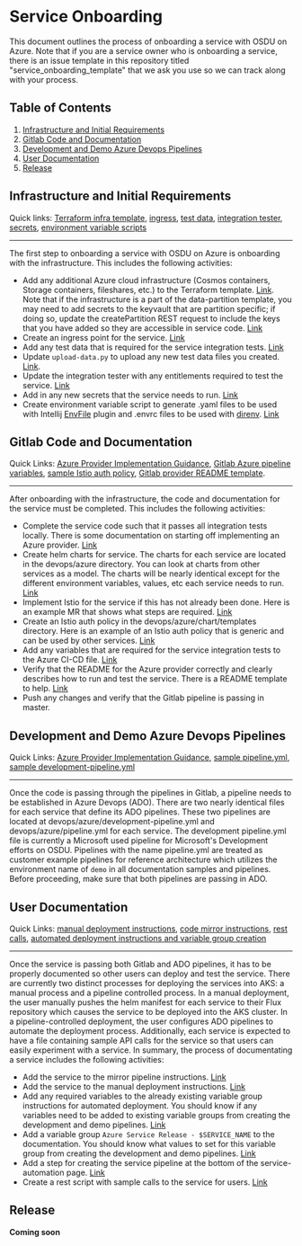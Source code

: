 # Service Onboarding
This document outlines the process of onboarding a service with OSDU on Azure. Note that if you are a service owner who is onboarding a service, there is an issue template in this repository titled "service_onboarding_template" that we ask you use so we can track along with your process.

## Table of Contents
1. [Infrastructure and Initial Requirements](#infrastructure-and-initial-requirements)
1. [Gitlab Code and Documentation](#gitlab-code-and-documentation)
1. [Development and Demo Azure Devops Pipelines](#development-and-demo-azure-devops-pipelines)
1. [User Documentation](#user-documentation)
1. [Release](#release)


## Infrastructure and Initial Requirements
Quick links: [Terraform infra template](https://community.opengroup.org/osdu/platform/deployment-and-operations/infra-azure-provisioning/-/tree/master/infra/templates/osdu-r3-mvp), [ingress](https://community.opengroup.org/osdu/platform/deployment-and-operations/infra-azure-provisioning/-/blob/master/charts/osdu-common/templates/appgw-ingress.yaml), [test data](https://community.opengroup.org/osdu/platform/deployment-and-operations/infra-azure-provisioning/-/tree/master/tools/test_data), [integration tester](https://community.opengroup.org/osdu/platform/deployment-and-operations/infra-azure-provisioning/-/blob/master/tools/test_data/user_info_1.json), [secrets](https://community.opengroup.org/osdu/platform/deployment-and-operations/infra-azure-provisioning/-/blob/master/charts/osdu-common/templates/kv-secrets.yaml), [environment variable scripts](https://community.opengroup.org/osdu/platform/deployment-and-operations/infra-azure-provisioning/-/tree/master/tools/variables)

---

The first step to onboarding a service with OSDU on Azure is onboarding with the infrastructure. This includes the following activities:
- Add any additional Azure cloud infrastructure (Cosmos containers, Storage containers, fileshares, etc.) to the Terraform template. [Link](https://community.opengroup.org/osdu/platform/deployment-and-operations/infra-azure-provisioning/-/tree/master/infra/templates/osdu-r3-mvp). Note that if the infrastructure is a part of the data-partition template, you may need to add secrets to the keyvault that are partition specific; if doing so, update the createPartition REST request to include the keys that you have added so they are accessible in service code. [Link](https://community.opengroup.org/osdu/platform/deployment-and-operations/infra-azure-provisioning/-/blob/master/tools/rest/partition.http#L48)
- Create an ingress point for the service. [Link](https://community.opengroup.org/osdu/platform/deployment-and-operations/infra-azure-provisioning/-/blob/master/charts/osdu-common/templates/appgw-ingress.yaml)
- Add any test data that is required for the service integration tests. [Link](https://community.opengroup.org/osdu/platform/deployment-and-operations/infra-azure-provisioning/-/tree/master/tools/test_data)
- Update `upload-data.py` to upload any new test data files you created. [Link](https://community.opengroup.org/osdu/platform/deployment-and-operations/infra-azure-provisioning/-/blob/master/tools/test_data/upload-data.py).
- Update the integration tester with any entitlements required to test the service. [Link](https://community.opengroup.org/osdu/platform/deployment-and-operations/infra-azure-provisioning/-/blob/master/tools/test_data/user_info_1.json)
- Add in any new secrets that the service needs to run. [Link](https://community.opengroup.org/osdu/platform/deployment-and-operations/infra-azure-provisioning/-/blob/master/charts/osdu-common/templates/kv-secrets.yaml)
- Create environment variable script to generate .yaml files to be used with Intellij [EnvFile](https://plugins.jetbrains.com/plugin/7861-envfile) plugin and .envrc files to be used with [direnv](https://direnv.net/). [Link](https://community.opengroup.org/osdu/platform/deployment-and-operations/infra-azure-provisioning/-/tree/master/tools/variables)

## Gitlab Code and Documentation
Quick Links: [Azure Provider Implementation Guidance](./gitlab-service-guide.md), [Gitlab Azure pipeline variables](https://community.opengroup.org/osdu/platform/ci-cd-pipelines/-/blob/master/cloud-providers/azure.yml), [sample Istio auth policy](https://community.opengroup.org/osdu/platform/system/file/-/blob/master/devops/azure/chart/templates/azure-istio-auth-policy.yaml), [Gitlab provider README template](./gitlab-service-readme-template.md).

---

After onboarding with the infrastructure, the code and documentation for the service must be completed. This includes the following activities:
- Complete the service code such that it passes all integration tests locally. There is some documentation on starting off implementing an Azure provider. [Link](./gitlab-service-readme-template.md)
- Create helm charts for service. The charts for each service are located in the devops/azure directory. You can look at charts from other services as a model. The charts will be nearly identical except for the different environment variables, values, etc each service needs to run. [Link](./gitlab-service-guide.md)
- Implement Istio for the service if this has not already been done. Here is an example MR that shows what steps are required. [Link](https://community.opengroup.org/osdu/platform/system/storage/-/merge_requests/64)
- Create an Istio auth policy in the devops/azure/chart/templates directory. Here is an example of an Istio auth policy that is generic and can be used by other services. [Link](https://community.opengroup.org/osdu/platform/system/storage/-/blob/master/devops/azure/chart/templates/azure-istio-auth-policy.yaml)
- Add any variables that are required for the service integration tests to the Azure CI-CD file. [Link](https://community.opengroup.org/osdu/platform/ci-cd-pipelines/-/blob/master/cloud-providers/azure.yml)
- Verify that the README for the Azure provider correctly and clearly describes how to run and test the service. There is a README template to help. [Link](./gitlab-service-readme-template.md)
- Push any changes and verify that the Gitlab pipeline is passing in master.

## Development and Demo Azure Devops Pipelines
Quick Links: [Azure Provider Implementation Guidance](./gitlab-service-guide.md), [sample pipeline.yml](https://community.opengroup.org/osdu/platform/system/storage/-/blob/master/devops/azure/pipeline.yml), [sample development-pipeline.yml](https://community.opengroup.org/osdu/platform/system/storage/-/blob/master/devops/azure/development-pipeline.yml)

---
Once the code is passing through the pipelines in Gitlab, a pipeline needs to be established in Azure Devops (ADO). There are two nearly identical files for each service that define its ADO pipelines. These two pipelines are located at devops/azure/development-pipeline.yml and devops/azure/pipeline.yml for each service.  The development pipeline.yml file is currently a Microsoft used pipeline for Microsoft's Development efforts on OSDU.  Pipelines with the name pipeline.yml are treated as customer example pipelines for reference architecture which utilizes the environment name of `demo` in all documentation samples and pipelines.  Before proceeding, make sure that both pipelines are passing in ADO.


## User Documentation
Quick Links: [manual deployment instructions](https://community.opengroup.org/osdu/platform/deployment-and-operations/infra-azure-provisioning/-/tree/master/charts), [code mirror instructions](https://community.opengroup.org/osdu/platform/deployment-and-operations/infra-azure-provisioning/-/blob/master/docs/code-mirroring.md), [rest calls](https://community.opengroup.org/osdu/platform/deployment-and-operations/infra-azure-provisioning/-/tree/master/tools/rest), [automated deployment instructions and variable group creation](https://community.opengroup.org/osdu/platform/deployment-and-operations/infra-azure-provisioning/-/blob/master/docs/service-automation.md)

---

Once the service is passing both Gitlab and ADO pipelines, it has to be properly documented so other users can deploy and test the service. There are currently two distinct processes for deploying the services into AKS: a manual process and a pipeline controlled process. In a manual deployment, the user manually pushes the helm manifest for each service to their Flux repository which causes the service to be deployed into the AKS cluster. In a pipeline-controlled deployment, the user configures ADO pipelines to automate the deployment process. Additionally, each service is expected to have a file containing sample API calls for the service so that users can easily experiment with a service. In summary, the process of documentating a service includes the following activities:

- Add the service to the mirror pipeline instructions. [Link](https://community.opengroup.org/osdu/platform/deployment-and-operations/infra-azure-provisioning/-/blob/master/docs/code-mirroring.md)
- Add the service to the manual deployment instructions. [Link](https://community.opengroup.org/osdu/platform/deployment-and-operations/infra-azure-provisioning/-/tree/master/charts)
- Add any required variables to the already existing variable group instructions for automated deployment. You should know if any variables need to be added to existing variable groups from creating the development and demo pipelines. [Link](https://community.opengroup.org/osdu/platform/deployment-and-operations/infra-azure-provisioning/-/blob/master/docs/service-automation.md#create-osdu-service-libraries)
- Add a variable group `Azure Service Release - $SERVICE_NAME` to the documentation. You should know what values to set for this variable group from creating the development and demo pipelines. [Link](https://community.opengroup.org/osdu/platform/deployment-and-operations/infra-azure-provisioning/-/blob/master/docs/service-automation.md#create-osdu-service-libraries)
- Add a step for creating the service pipeline at the bottom of the service-automation page. [Link](https://community.opengroup.org/osdu/platform/deployment-and-operations/infra-azure-provisioning/-/blob/master/docs/service-automation.md#create-osdu-service-libraries)
- Create a rest script with sample calls to the service for users. [Link](https://community.opengroup.org/osdu/platform/deployment-and-operations/infra-azure-provisioning/-/tree/master/tools/rest)

## Release 
**Coming soon**